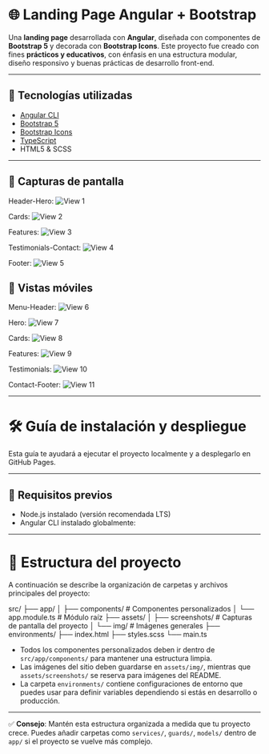 # 🌐 Landing Page Angular + Bootstrap

Una **landing page** desarrollada con **Angular**, diseñada con componentes de **Bootstrap 5** y decorada con **Bootstrap Icons**. Este proyecto fue creado con fines **prácticos y educativos**, con énfasis en una estructura modular, diseño responsivo y buenas prácticas de desarrollo front-end.

---

## 🚀 Tecnologías utilizadas

- [Angular CLI](https://angular.io/)
- [Bootstrap 5](https://getbootstrap.com/)
- [Bootstrap Icons](https://icons.getbootstrap.com/)
- [TypeScript](https://www.typescriptlang.org/)
- HTML5 & SCSS

---

## 📸 Capturas de pantalla

Header-Hero:
![View 1](./src/assets/screenshots/view1.png)

Cards:
![View 2](./src/assets/screenshots/view2.png)

Features:
![View 3](./src/assets/screenshots/view3.png)

Testimonials-Contact:
![View 4](./src/assets/screenshots/view4.png)

Footer:
![View 5](./src/assets/screenshots/view5.png)

## 📱 Vistas móviles

Menu-Header:
![View 6](./src/assets/screenshots/view6.png)

Hero:
![View 7](./src/assets/screenshots/view7.png)

Cards:
![View 8](./src/assets/screenshots/view8.png)

Features:
![View 9](./src/assets/screenshots/view9.png)

Testimonials:
![View 10](./src/assets/screenshots/view10.png)

Contact-Footer:
![View 11](./src/assets/screenshots/view11.png)

---

# 🛠️ Guía de instalación y despliegue

Esta guía te ayudará a ejecutar el proyecto localmente y a desplegarlo en GitHub Pages.

---

## 🧩 Requisitos previos

- Node.js instalado (versión recomendada LTS)
- Angular CLI instalado globalmente:

---

# 📁 Estructura del proyecto

A continuación se describe la organización de carpetas y archivos principales del proyecto:

src/
├── app/
│   ├── components/       # Componentes personalizados
│   └── app.module.ts     # Módulo raíz
├── assets/
│   ├── screenshots/      # Capturas de pantalla del proyecto
│   └── img/              # Imágenes generales
├── environments/
├── index.html
├── styles.scss
└── main.ts

- Todos los componentes personalizados deben ir dentro de `src/app/components/` para mantener una estructura limpia.
- Las imágenes del sitio deben guardarse en `assets/img/`, mientras que `assets/screenshots/` se reserva para imágenes del README.
- La carpeta `environments/` contiene configuraciones de entorno que puedes usar para definir variables dependiendo si estás en desarrollo o producción.

---

✅ **Consejo**: Mantén esta estructura organizada a medida que tu proyecto crece. Puedes añadir carpetas como `services/`, `guards/`, `models/` dentro de `app/` si el proyecto se vuelve más complejo.






